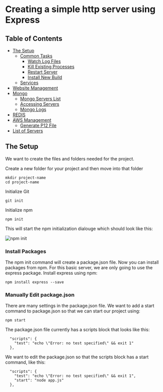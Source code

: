 # Creating a simple http server using Express

## Table of Contents
- [The Setup](#the-setup)
  * [Common Tasks](#common-tasks)
    + [Watch Log Files](#watch-log-files)
    + [Kill Existing Processes](#kill-existing-processes)
    + [Restart Server](#restart-server)
    + [Install New Build](#install-new-build)
  * [Services](#services)
- [Website Management](#website)
- [Mongo](#mongo)
  * [Mongo Servers List](#servers)
  * [Accessing Servers](#accessing-servers)
  * [Mongo Logs](#mongo-logs)
- [REDIS](#redis)
- [AWS Management](#AWS)
  * [Generate P12 File](#p12-files)
- [List of Servers](#list-of-servers)
<!-- toc -->

## The Setup
We want to create the files and folders needed for the project.

Create a new folder for your project and then move into that folder
```
mkdir project-name
cd project-name
```
Initialize Git
```
git init
```
Initialize npm
```
npm init
```
This will start the npm initialization dialouge which should look like this:

![npm init](https://bjm-github-pics.s3-us-west-2.amazonaws.com/npm-init.png)

### Install Packages
The npm init command will create a package.json file. Now you can install packages from npm.
For this basic server, we are only going to use the express package.
Install express using npm:
```
npm install express --save
```

### Manually Edit package.json
There are many settings in the package.json file.
We want to add a start command to package.json so that we can start our project using:
```
npm start
```

The package.json file currently has a scripts block that looks like this:
```
  "scripts": {
    "test": "echo \"Error: no test specified\" && exit 1"
  },
```

We want to edit the package.json so that the scripts block has a start command, like this:
```
  "scripts": {
    "test": "echo \"Error: no test specified\" && exit 1",
    "start": "node app.js"
  },
```